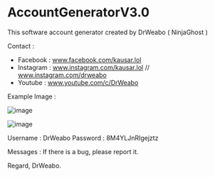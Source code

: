 # AccountGeneratorV3.0
This software account generator created by DrWeabo ( NinjaGhost ) 

Contact :

- Facebook : www.facebook.com/kausar.lol
- Instagram : www.instagram.com/kausar.lol // www.instagram.com/drweabo
- Youtube : www.youtube.com/c/DrWeabo

Example Image : 

![image](https://imgur.com/a/ZGfsJwF)

![image](https://i.imgur.com/jDhKlcB.png)

Username : DrWeabo
Password : 8M4YLJnRIgejztz

Messages :
If there is a bug, please report it.

Regard,
DrWeabo.
